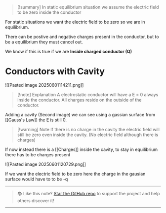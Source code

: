 
>[!summary]
In static equilibrium situation we assume the electric field to be zero inside the conductor

For static situations we want the electric field to be zero so we are in equilibrium.

There can be postive and negative charges present in the conductor, but to be a equilibrium they must cancel out. 

We know if this is true if we are **Inside charged conductor (Q)** 
# Conductors with Cavity
![[Pasted image 20250601114211.png]]
>[!note] Explanation
A electrostatic conductor will have a E = 0 always inside the conductor. All charges reside on the outside of the conductor. 
>
Adding a cavity (Second image) we can see using a gassian surface from [[Gauss's Law]] the E is still 0.

>[!warning] Note
If there is no charge in the cavity the electric field will still be zero even inside the cavity. (No electric field although there is charges)


If now instead there is a [[Charges]] inside the cavity, to stay in equilibrium there has to be charges present

![[Pasted image 20250601120729.png]]

If we want the electric field to be zero here the charge in the gausian surface would have to to be -q

---

> 📚 Like this note? [Star the GitHub repo](https://github.com/rajeevphysics/Obsidan-MathMatter) to support the project and help others discover it!

---
